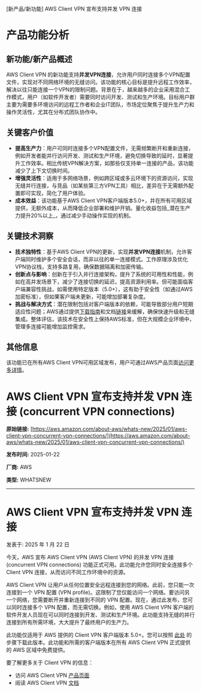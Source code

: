 
<!-- AI_TASK_START: AI标题翻译 -->
[新产品/新功能] AWS Client VPN 宣布支持并发 VPN 连接

<!-- AI_TASK_END: AI标题翻译 -->


<!-- AI_TASK_START: AI竞争分析 -->
# 产品功能分析

## 新功能/新产品概述  
AWS Client VPN 的新功能支持**并发VPN连接**，允许用户同时连接多个VPN配置文件，实现对不同网络环境的无缝访问。该功能的核心目标是提升远程工作效率，解决以往只能连接一个VPN的限制问题。背景在于，越来越多的企业采用混合工作模式，用户（如软件开发者）需要同时访问开发、测试和生产环境。目标用户群主要为需要多环境访问的远程工作者和企业IT团队，市场定位聚焦于提升生产力和操作灵活性，尤其在分布式团队协作中。

## 关键客户价值  
- **提高生产力**：用户可同时连接多个VPN配置文件，无需频繁断开和重新连接，例如开发者能并行访问开发、测试和生产环境，避免切换导致的延时，显著提升工作效率。相比传统VPN解决方案，如那些仅支持单一连接的产品，该功能减少了上下文切换时间。  
- **增强灵活性**：适用于多网络场景，例如跨区域或多云环境下的资源访问，实现无缝并行连接，与竞品（如某些第三方VPN工具）相比，差异在于无需额外配置即可实现，简化了用户体验。  
- **成本效益**：该功能基于AWS Client VPN客户端版本5.0+，并在所有可用区域提供，无额外成本，从而降低企业部署和维护开销。量化收益包括_潜在生产力提升20%以上_，通过减少手动操作实现的机制。

## 关键技术洞察  
- **技术独特性**：基于AWS Client VPN的更新，实现**并发VPN连接**机制，允许客户端同时维护多个安全会话，而非以往的单一连接模式。工作原理涉及优化VPN协议栈，支持多路复用，确保数据隔离和加密传输。  
- **创新点与影响**：创新在于引入并行连接架构，提升了系统的可用性和性能，例如在高并发场景下，减少了连接切换的延迟，提高资源利用率。但可能面临客户端兼容性挑战，如需使用特定版本（5.0+），这有助于安全性（如通过AWS加密标准），但如果客户端未更新，可能增加部署复杂度。  
- **挑战与解决方式**：潜在限制包括对客户端版本的依赖，可能导致部分用户短期适应性问题；AWS通过提供[下载指南](https://aws.amazon.com/vpn/client-vpn-download/)和文档[链接](https://docs.aws.amazon.com/vpn/latest/clientvpn-admin/what-is.html)来缓解，确保快速升级和无缝集成。整体评估，该技术在安全性上保持AWS标准，但在大规模企业环境中，管理多连接可能增加监控需求。  

## 其他信息  
该功能已在所有AWS Client VPN可用区域发布，用户可通过AWS产品页面[访问更多详情](https://aws.amazon.com/vpn/)。

<!-- AI_TASK_END: AI竞争分析 -->


<!-- AI_TASK_START: AI全文翻译 -->
# AWS Client VPN 宣布支持并发 VPN 连接 (concurrent VPN connections)

**原始链接:** [https://aws.amazon.com/about-aws/whats-new/2025/01/aws-client-vpn-concurrent-vpn-connections/](https://aws.amazon.com/about-aws/whats-new/2025/01/aws-client-vpn-concurrent-vpn-connections/)  

**发布时间:** 2025-01-22  

**厂商:** AWS  

**类型:** WHATSNEW  

---  
# AWS Client VPN 宣布支持并发 VPN 连接  

发表于: 2025 年 1 月 22 日  

今天，AWS 宣布 AWS Client VPN (AWS Client VPN) 的并发 VPN 连接 (concurrent VPN connections) 功能正式可用。此功能允许您同时安全连接多个 Client VPN 连接，从而访问不同工作环境中的资源。  

AWS Client VPN 让用户从任何位置安全远程连接到您的网络。此前，您只能一次连接到一个 VPN 配置 (VPN profile)。这限制了您仅能访问一个网络。要访问另一个网络，您需要断开并重新连接到不同的 VPN 配置。现在，通过此发布，您可以同时连接多个 VPN 配置，而无需切换。例如，使用 AWS Client VPN 客户端的软件开发人员现在可以同时连接到开发、测试和生产环境。此功能支持无缝的并行连接到所有所需环境，大大提升了最终用户的生产力。  

此功能仅适用于 AWS 提供的 Client VPN 客户端版本 5.0+。您可以按照 [此处](https://aws.amazon.com/vpn/client-vpn-download/) 的步骤下载此版本。此功能和所需的客户端版本在所有 AWS Client VPN 正式提供的 AWS 区域中免费提供。  

要了解更多关于 Client VPN 的信息：  

- 访问 AWS Client VPN [产品页面](https://aws.amazon.com/vpn/)  
- 阅读 AWS Client VPN [文档](https://docs.aws.amazon.com/vpn/latest/clientvpn-admin/what-is.html)

<!-- AI_TASK_END: AI全文翻译 -->

